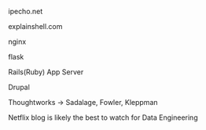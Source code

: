 <p>ipecho.net</p>
<p>explainshell.com</p>
<p>nginx</p>
<p>flask</p>
<p>Rails(Ruby) App Server</p>
<p>Drupal</p>
<p>Thoughtworks -> Sadalage, Fowler, Kleppman</p>
<p>Netflix blog is likely the best to watch for Data Engineering</p>
